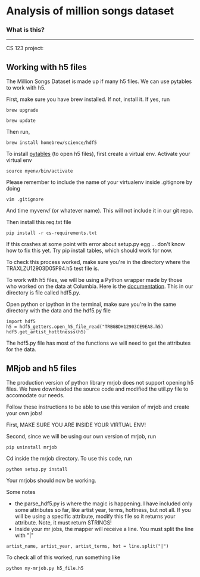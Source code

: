 
Analysis of million songs dataset
========================

### What is this?
-------------

CS 123 project:

Working with h5 files
-----------

The Million Songs Dataset is made up if many h5 files. We can use pytables to work with h5.

First, make sure you have brew installed. If not, install it. If yes, run

```
brew upgrade 
```

```
brew update
```

Then run,

```
brew install homebrew/science/hdf5
```

To install [pytables](http://www.pytables.org/) (to open h5 files), first create a virtual env. Activate your virtual env

```
source myenv/bin/activate
```

Please remember to include the name of your virtualenv inside .gitignore by doing

```
vim .gitignore
```

And time myvenv/ (or whatever name). This will not include it in our git repo.

Then install this req.txt file
```
pip install -r cs-requirements.txt
```

If this crashes at some point with error about setup.py egg ... don't know how to fix this yet. Try pip install tables, which should work for now.

To check this process worked, make sure you're in the directory where the TRAXLZU12903D05F94.h5 test file is.

To work with h5 files, we will be using a Python wrapper made by those who worked on the data at Columbia. Here is the [documentation](http://labrosa.ee.columbia.edu/millionsong/pages/code). This in our directory is file called hdf5.py. 

Open python or ipython in the terminal, make sure you're in the same directory with the data and the hdf5.py file

```
import hdf5
h5 = hdf5_getters.open_h5_file_read("TRBGBDH12903CE9EA8.h5)
hdf5.get_artist_hotttnesss(h5)
``` 

The hdf5.py file has most of the functions we will need to get the attributes for the data.


MRjob and h5 files
-----------

The production version of python library mrjob does not support opening h5 files. We have downloaded the source code and modified the util.py file to accomodate our needs.

Follow these instructions to be able to use this version of mrjob and create your own jobs!

First, MAKE SURE YOU ARE INSIDE YOUR VIRTUAL ENV!

Second, since we will be using our own version of mrjob, run

```
pip uninstall mrjob
```

Cd inside the mrjob directory. To use this code, run

```
python setup.py install
```

Your mrjobs should now be working.

Some notes
* the parse_hdf5.py is where the magic is happening. I have included only some attributes so far, like artist year, terms, hottness, but not all. If you will be using a specific attribute, modify this file so it returns your attribute. Note, it must return STRINGS!
* Inside your mr jobs, the mapper will receive a line. You must split the line with "|"
```
artist_name, artist_year, artist_terms, hot = line.split("|")
```

To check all of this worked, run something like 
```
python my-mrjob.py h5_file.h5
```
